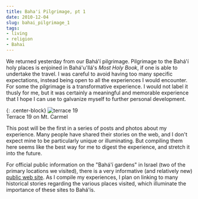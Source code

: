 ```yaml
---
title: Baha'i Pilgrimage, pt 1
date: 2010-12-04
slug: bahai_pilgrimage_1
tags:
- living
- religion
- Bahai
---
```


We returned yesterday from our Bah&aacute;'&iacute; pilgrimage. Pilgrimage to
the Bah&aacute;'&iacute; holy places is enjoined in Bah&aacute;'u'll&aacute;'s
_Most Holy Book_, if one is able to undertake the travel. I was careful to avoid
having too many specific expectations, instead being open to all the experiences
I would encounter. For some the pilgrimage is a transformative experience. I
would not label it thusly for me, but it was certainly a meaningful and
memorable experience that I hope I can use to galvanize myself to further
personal development.

{: .center-block}
![terrace 19](http://lh6.ggpht.com/_mZAPo8ePwc4/TPqvNRxyJOI/AAAAAAAAAoo/YlsxXQQeG7s/s400/IMG_2299.JPG)<!-- {: .img-fluid .border .rounded } --><br>
Terrace 19 on Mt. Carmel

This post will be the first in a series of posts and photos about my experience.
Many people have shared their stories on the web, and I don't expect mine to be
particularly unique or illuminating. But compiling them here seems like the best
way for me to digest the experience, and stretch it into the future.

For official public information on the "Bah&aacute;'&iacute; gardens" in Israel
(two of the primary locations we visited), there is a very informative (and
relatively new) [public web site](http://www.ganbahai.org.il/en/). As
I compile my experiences, I plan on linking to many historical stories regarding
the various places visited, which illuminate the importance of these sites to
Bah&aacute;'&iacute;s.

